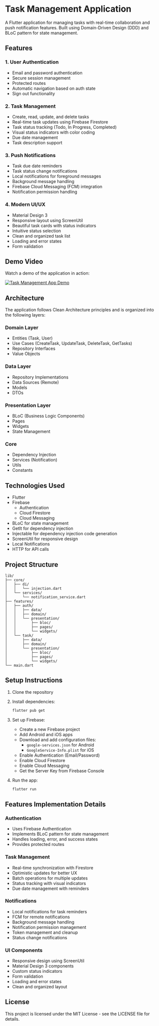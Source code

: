 # Task Management Application

A Flutter application for managing tasks with real-time collaboration and push notification features. Built using Domain-Driven Design (DDD) and BLoC pattern for state management.

## Features

### 1. User Authentication
- Email and password authentication
- Secure session management
- Protected routes
- Automatic navigation based on auth state
- Sign out functionality

### 2. Task Management
- Create, read, update, and delete tasks
- Real-time task updates using Firebase Firestore
- Task status tracking (Todo, In Progress, Completed)
- Visual status indicators with color coding
- Due date management
- Task description support

### 3. Push Notifications
- Task due date reminders
- Task status change notifications
- Local notifications for foreground messages
- Background message handling
- Firebase Cloud Messaging (FCM) integration
- Notification permission handling

### 4. Modern UI/UX
- Material Design 3
- Responsive layout using ScreenUtil
- Beautiful task cards with status indicators
- Intuitive status selection
- Clean and organized task list
- Loading and error states
- Form validation

## Demo Video

Watch a demo of the application in action:

[![Task Management App Demo](https://img.youtube.com/vi/YOUR_VIDEO_ID/maxresdefault.jpg)](https://www.youtube.com/watch?v=YOUR_VIDEO_ID)

## Architecture

The application follows Clean Architecture principles and is organized into the following layers:

### Domain Layer
- Entities (Task, User)
- Use Cases (CreateTask, UpdateTask, DeleteTask, GetTasks)
- Repository Interfaces
- Value Objects

### Data Layer
- Repository Implementations
- Data Sources (Remote)
- Models
- DTOs

### Presentation Layer
- BLoC (Business Logic Components)
- Pages
- Widgets
- State Management

### Core
- Dependency Injection
- Services (Notification)
- Utils
- Constants

## Technologies Used

- Flutter
- Firebase
  - Authentication
  - Cloud Firestore
  - Cloud Messaging
- BLoC for state management
- GetIt for dependency injection
- Injectable for dependency injection code generation
- ScreenUtil for responsive design
- Local Notifications
- HTTP for API calls

## Project Structure

```
lib/
├── core/
│   ├── di/
│   │   └── injection.dart
│   └── services/
│       └── notification_service.dart
├── features/
│   ├── auth/
│   │   ├── data/
│   │   ├── domain/
│   │   └── presentation/
│   │       ├── bloc/
│   │       ├── pages/
│   │       └── widgets/
│   └── task/
│       ├── data/
│       ├── domain/
│       └── presentation/
│           ├── bloc/
│           ├── pages/
│           └── widgets/
└── main.dart
```

## Setup Instructions

1. Clone the repository
2. Install dependencies:
   ```bash
   flutter pub get
   ```

3. Set up Firebase:
   - Create a new Firebase project
   - Add Android and iOS apps
   - Download and add configuration files:
     - `google-services.json` for Android
     - `GoogleService-Info.plist` for iOS
   - Enable Authentication (Email/Password)
   - Enable Cloud Firestore
   - Enable Cloud Messaging
   - Get the Server Key from Firebase Console

4. Run the app:
   ```bash
   flutter run
   ```

## Features Implementation Details

### Authentication
- Uses Firebase Authentication
- Implements BLoC pattern for state management
- Handles loading, error, and success states
- Provides protected routes

### Task Management
- Real-time synchronization with Firestore
- Optimistic updates for better UX
- Batch operations for multiple updates
- Status tracking with visual indicators
- Due date management with reminders

### Notifications
- Local notifications for task reminders
- FCM for remote notifications
- Background message handling
- Notification permission management
- Token management and cleanup
- Status change notifications

### UI Components
- Responsive design using ScreenUtil
- Material Design 3 components
- Custom status indicators
- Form validation
- Loading and error states
- Clean and organized layout

## License

This project is licensed under the MIT License - see the LICENSE file for details.
